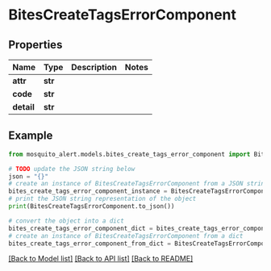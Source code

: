 # BitesCreateTagsErrorComponent


## Properties

Name | Type | Description | Notes
------------ | ------------- | ------------- | -------------
**attr** | **str** |  | 
**code** | **str** |  | 
**detail** | **str** |  | 

## Example

```python
from mosquito_alert.models.bites_create_tags_error_component import BitesCreateTagsErrorComponent

# TODO update the JSON string below
json = "{}"
# create an instance of BitesCreateTagsErrorComponent from a JSON string
bites_create_tags_error_component_instance = BitesCreateTagsErrorComponent.from_json(json)
# print the JSON string representation of the object
print(BitesCreateTagsErrorComponent.to_json())

# convert the object into a dict
bites_create_tags_error_component_dict = bites_create_tags_error_component_instance.to_dict()
# create an instance of BitesCreateTagsErrorComponent from a dict
bites_create_tags_error_component_from_dict = BitesCreateTagsErrorComponent.from_dict(bites_create_tags_error_component_dict)
```
[[Back to Model list]](../README.md#documentation-for-models) [[Back to API list]](../README.md#documentation-for-api-endpoints) [[Back to README]](../README.md)


